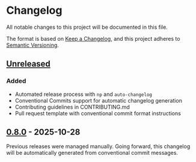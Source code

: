 # Changelog

All notable changes to this project will be documented in this file.

The format is based on [Keep a Changelog](https://keepachangelog.com/en/1.0.0/),
and this project adheres to [Semantic Versioning](https://semver.org/spec/v2.0.0.html).

## [Unreleased]

### Added

- Automated release process with `np` and `auto-changelog`
- Conventional Commits support for automatic changelog generation
- Contributing guidelines in CONTRIBUTING.md
- Pull request template with conventional commit format instructions

## [0.8.0] - 2025-10-28

Previous releases were managed manually. Going forward, this changelog will be automatically generated from conventional commit messages.

[Unreleased]: https://github.com/tazo90/next-openapi-gen/compare/v0.8.0...HEAD
[0.8.0]: https://github.com/tazo90/next-openapi-gen/releases/tag/v0.8.0
